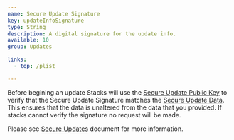 ```yaml
---
name: Secure Update Signature
key: updateInfoSignature
type: String
description: A digital signature for the update info.
available: 10
group: Updates

links:
  - top: /plist

---
```


Before begining an update Stacks will use the [Secure Update Public Key](../updateInfoPublicKey) to verify that the Secure Update Signature matches the [Secure Update Data](../updateInfo). This ensures that the data is unaltered from the data that you provided.  If stacks cannot verify the signature no request will be made.

Please see [Secure Updates](https://github.com/yourhead/s3/blob/master/secure_stack_API/README.md) document for more information.
